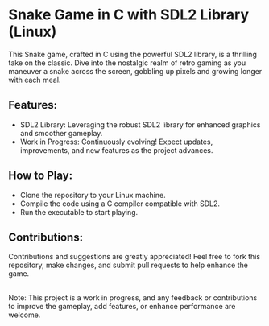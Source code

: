 # Snake Game in C with SDL2 Library (Linux)

This Snake game, crafted in C using the powerful SDL2 library, is a thrilling take on the classic. Dive into the nostalgic realm of retro gaming as you maneuver a snake across the screen, gobbling up pixels and growing longer with each meal.

## Features:

- SDL2 Library: Leveraging the robust SDL2 library for enhanced graphics and smoother gameplay.
- Work in Progress: Continuously evolving! Expect updates, improvements, and new features as the project advances.


## How to Play:

- Clone the repository to your Linux machine.
- Compile the code using a C compiler compatible with SDL2.
- Run the executable to start playing.

## Contributions:
Contributions and suggestions are greatly appreciated! Feel free to fork this repository, make changes, and submit pull requests to help enhance the game.

<br>
Note: This project is a work in progress, and any feedback or contributions to improve the gameplay, add features, or enhance performance are welcome.
